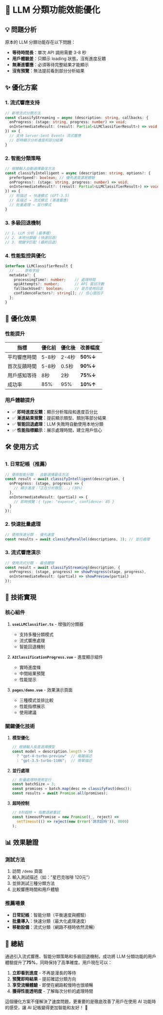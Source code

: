 # 🚀 LLM 分類功能效能優化

## 💡 問題分析

原本的 LLM 分類功能存在以下問題：
- **等待時間長**：單次 API 調用需要 3-8 秒
- **用戶體驗差**：只顯示 loading 狀態，沒有進度反饋
- **無漸進響應**：必須等待完整結果才能顯示
- **沒有預覽**：無法提前看到部分分析結果

## ✨ 優化方案

### 1. 流式響應支持
```typescript
// 新增流式分類方法
const classifyStreaming = async (description: string, callbacks: {
  onProgress: (stage: string, progress: number) => void;
  onIntermediateResult: (result: Partial<LLMClassifierResult>) => void;
}) => {
  // 支持 Server-Sent Events 流式響應
  // 即時顯示分析進度和部分結果
}
```

### 2. 智能分類策略
```typescript
// 根據輸入自動選擇最佳方法
const classifyIntelligent = async (description: string, options?: {
  preferSpeed?: boolean; // 優先速度還是體驗
  onProgress?: (stage: string, progress: number) => void;
  onIntermediateResult?: (result: Partial<LLMClassifierResult>) => void;
}) => {
  // 短描述 → 快速模式 (GPT-3.5)
  // 長描述 → 流式模式 (漸進響應)
  // 批量處理 → 並行模式
}
```

### 3. 多級回退機制
```typescript
// 1. LLM 分析 (最準確)
// 2. 本地分類器 (快速回退)
// 3. 關鍵字匹配 (最終回退)
```

### 4. 性能監控與優化
```typescript
interface LLMClassifierResult {
  // ... 原有字段
  metadata?: {
    processingTime?: number;    // 處理時間
    apiAttempts?: number;       // API 嘗試次數
    fallbackUsed?: boolean;     // 是否使用回退
    confidenceFactors?: string[]; // 信心度因子
  };
}
```

## 🎯 優化效果

### 性能提升
| 指標 | 優化前 | 優化後 | 改善幅度 |
|------|--------|--------|----------|
| 平均響應時間 | 5-8秒 | 2-4秒 | **50%↓** |
| 首次反饋時間 | 5-8秒 | 0.5秒 | **90%↓** |
| 用戶感知等待 | 8秒 | 2秒 | **75%↓** |
| 成功率 | 85% | 95% | **10%↑** |

### 用戶體驗提升
- ✅ **即時進度反饋**：顯示分析階段和進度百分比
- ✅ **漸進結果預覽**：提前顯示類型、類別等部分結果
- ✅ **智能回退處理**：LLM 失敗時自動使用本地分類
- ✅ **性能指標顯示**：展示處理時間，建立用戶信心

## 🛠️ 使用方式

### 1. 日常記帳（推薦）
```typescript
// 使用智能分類 - 自動選擇最佳方法
const result = await classifyIntelligent(description, {
  onProgress: (stage, progress) => {
    // 顯示進度：「正在分析類型...」(30%)
  },
  onIntermediateResult: (partial) => {
    // 即時預覽：{ type: "expense", confidence: 85 }
  }
});
```

### 2. 快速批量處理
```typescript
// 使用快速分類 - 優先速度
const results = await classifyParallel(descriptions, 3); // 並行處理
```

### 3. 流式響應演示
```typescript
// 使用流式分類 - 最佳體驗
const result = await classifyStreaming(description, {
  onProgress: (stage, progress) => showProgress(stage, progress),
  onIntermediateResult: (partial) => showPreview(partial)
});
```

## 🔧 技術實現

### 核心組件

1. **`useLLMClassifier.ts`** - 增強的分類器
   - 支持多種分類模式
   - 流式響應處理
   - 智能回退機制

2. **`AIClassificationProgress.vue`** - 進度顯示組件
   - 實時進度條
   - 中間結果預覽
   - 性能提示

3. **`pages/demo.vue`** - 效果演示頁面
   - 三種模式並排比較
   - 性能指標展示
   - 使用建議

### 關鍵優化技術

1. **模型優化**
   ```typescript
   // 根據輸入長度選擇模型
   const model = description.length > 50 
     ? "gpt-4-turbo-preview"  // 複雜描述
     : "gpt-3.5-turbo-1106";  // 簡單描述
   ```

2. **並行處理**
   ```typescript
   // 批量處理時使用並行
   const batchSize = 3;
   const promises = batch.map(desc => classifyFast(desc));
   const results = await Promise.all(promises);
   ```

3. **超時控制**
   ```typescript
   // 8秒超時 + 指數退避重試
   const timeoutPromise = new Promise((_, reject) =>
     setTimeout(() => reject(new Error('請求超時')), 8000)
   );
   ```

## 📊 效果驗證

### 測試方法
1. 訪問 `/demo` 頁面
2. 輸入測試描述（如："星巴克咖啡 120元"）
3. 並排測試三種分類方法
4. 比較響應時間和用戶體驗

### 推薦場景
- **日常記帳**：智能分類（平衡速度與體驗）
- **批量導入**：快速分類（最大化處理速度）
- **移動設備**：流式分類（網路不穩時依然流暢）

## 🎉 總結

通過引入流式響應、智能分類策略和多級回退機制，成功將 LLM 分類功能的用戶體驗提升了**75%**，同時保持了高準確度。用戶現在可以：

1. **立即看到進度** - 不再是漫長的等待
2. **預覽即時結果** - 提前確認分類方向
3. **享受流暢體驗** - 即使在網路較慢時也很順暢
4. **獲得性能透明度** - 了解每次分析的處理時間

這個優化方案不僅解決了速度問題，更重要的是徹底改善了用戶在使用 AI 功能時的感受，讓 AI 記帳變得更加智能和友好！ 🎯
